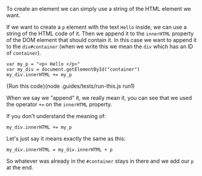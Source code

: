 To create an element we can simply use a string of the HTML element we want. 

If we want to create a `p` element with the text `Hello` inside, we can use a string of the HTML code of it. Then we append it to the `innerHTML` property of the DOM element that should contain it. In this case we want to append it to the `div#container` (when we write this we mean the `div` which has an ID of `container`).

```
var my_p = "<p> Hello </p>"
var my_div = document.getElementById("container")
my_div.innerHTML += my_p
```
{Run this code}(node .guides/tests/run-this.js run1)

When we say we "append" it, we really mean it, you can see that we used the operator `+=` on the `innerHTML` property.

If you don't understand the meaning of: 
```
my_div.innerHTML += my_p
```

Let's just say it means exactly the same as this: 
```
my_div.innerHTML = my_div.innerHTML + p
```

So whatever was already in the `#container` stays in there and we add our `p` at the end.